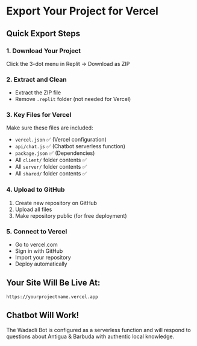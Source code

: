 # Export Your Project for Vercel

## Quick Export Steps

### 1. Download Your Project
Click the 3-dot menu in Replit → Download as ZIP

### 2. Extract and Clean
- Extract the ZIP file
- Remove `.replit` folder (not needed for Vercel)

### 3. Key Files for Vercel
Make sure these files are included:
- `vercel.json` ✅ (Vercel configuration)
- `api/chat.js` ✅ (Chatbot serverless function)
- `package.json` ✅ (Dependencies)
- All `client/` folder contents ✅
- All `server/` folder contents ✅
- All `shared/` folder contents ✅

### 4. Upload to GitHub
1. Create new repository on GitHub
2. Upload all files
3. Make repository public (for free deployment)

### 5. Connect to Vercel
- Go to vercel.com
- Sign in with GitHub
- Import your repository
- Deploy automatically

## Your Site Will Be Live At:
`https://yourprojectname.vercel.app`

## Chatbot Will Work!
The Wadadli Bot is configured as a serverless function and will respond to questions about Antigua & Barbuda with authentic local knowledge.